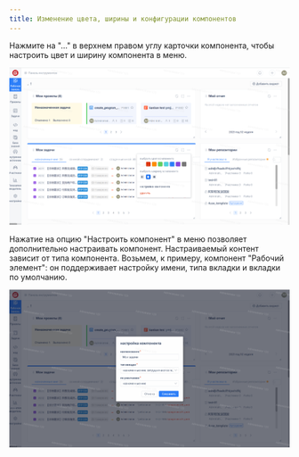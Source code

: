 ```yaml
---
title: Изменение цвета, ширины и конфигурации компонентов
---
```


Нажмите на "..." в верхнем правом углу карточки компонента, чтобы настроить цвет и ширину компонента в меню.

![Описание изображения](assets/image328.png)


Нажатие на опцию "Настроить компонент" в меню позволяет дополнительно настраивать компонент. Настраиваемый контент зависит от типа компонента. Возьмем, к примеру, компонент "Рабочий элемент": он поддерживает настройку имени, типа вкладки и вкладки по умолчанию.

![Описание изображения](assets/image329.png)